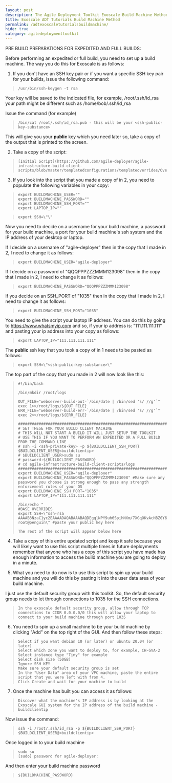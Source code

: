 ```yaml
---
layout: post
description: The Agile Deployment Toolkit Exoscale Build Machine Method
title: Exoscale ADT Tutorials Build Machine Method
permalink: /adtexoscaletutorialsbuildmachine/
hide: true
category: agiledeploymenttoolkit
---
```


PRE BUILD PREPARATIONS FOR EXPEDITED AND FULL BUILDS:

Before performing an expedited or full build, you need to set up a build machine. The way you do this for Exoscale is as follows:

1. If you don't have an SSH key pair or if you want a specific SSH key pair for your builds, issue the following command:

>     /usr/bin/ssh-keygen -t rsa 

Your key will be saved to the indicated file, for example, /root/.ssh/id_rsa your path might be different such as /home/bob/.ssh/id_rsa
	 
Issue the command (for example)
	 
>     /bin/cat /root/.ssh/id_rsa.pub - this will be your <ssh-public-key-substance>
	 
This will give you your **public** key which you need later so, take a copy of the output that is printed to the screen.

2. Take a copy of the script: 

>     [Initial Script](https://github.com/agile-deployer/agile-infrastructure-build-client-scripts/blob/master/templatedconfigurations/templateoverrides/OverrideScript.sh)
	
3. If you look into the script that you made a copy of in 2, you need to populate the following variables in your copy:

>     export BUILDMACHINE_USER=""
>     export BUILDMACHINE_PASSWORD="" 
>     export BUILDMACHINE_SSH_PORT=""
>     export LAPTOP_IP=""
	
>     export SSH=\"\" 
	
Now you need to decide on a username for your build machine, a password for your build machine, a port for your build machine's ssh system and the IP address of your desktop or laptop.
	
If I decide on a username of "agile-deployer" then in the copy that I made in 2, I need to change it as follows:
	
>     export BUILDMACHINE_USER="agile-deployer"
	
If I decide on a password of "QQQPPPZZZMMM123098" then in the copy that I made in 2, I need to change it as follows:

>     export BUILDMACHINE_PASSWORD="QQQPPPZZZMMM123098"
	
If you decide on an SSH_PORT of "1035" then in the copy that I made in 2, I need to change it as follows:
	
>     export BUILDMACHINE_SSH_PORT="1035"

You need to give the script your laptop IP address. You can do this by going to https://www.whatsmyip.com and so, if your ip address is: "111.111.111.111" and pasting your ip address into your copy as follows:
	
>     export LAPTOP_IP="111.111.111.111"

The **public** ssh key that you took a copy of in 1 needs to be pasted as follows:
	
>     export SSH=\"<ssh-public-key-substance>\"

The top part of the copy that you made in 2 will now look like this:


>     #!/bin/bash
>    
>     /bin/mkdir /root/logs
>    
>     OUT_FILE="webserver-build-out-`/bin/date | /bin/sed 's/ //g'`"
>     exec 1>>/root/logs/${OUT_FILE}
>     ERR_FILE="webserver-build-err-`/bin/date | /bin/sed 's/ //g'`"
>     exec 2>>/root/logs/${ERR_FILE}
>     
>     ###############################################################################################
>     # SET THESE FOR YOUR BUILD CLIENT MACHINE
>     # THIS WILL NOT START A BUILD IT WILL JUST SETUP THE TOOLKIT
>     # USE THIS IF YOU WANT TO PERFORM AN EXPEDITED OR A FULL BUILD FROM THE COMMAND LINE
>     # ssh -i <ssh-private-key> -p ${BUILDCLIENT_SSH_PORT} $BUILDCLIENT_USER@<buildclientip>
>     # $BUILDCLIENT_USER>sudo su
>     # password:${BUILDCLIENT_PASSWORD}
>     # cd agile-infrastructure-build-client-scripts/logs
>     #################################################################################################
>     export BUILDMACHINE_USER="agile-deployer"
>     export BUILDMACHINE_PASSWORD="QQQPPPZZZMMM123098" #Make sure any password you choose is strong enough to pass any strength enforcement rules of your OS
>     export BUILDMACHINE_SSH_PORT="1035"
>     export LAPTOP_IP="111.111.111.111"
>      
>     /bin/echo "
>     #BASE OVERRIDES
>     export SSH=\"ssh-rsa AAAAB3NzaC1yc2EAAAADAQABAAABAQDEgqlNPY9uh6SpihNXm/7XGqOKvAcH8Z0Y6pZG9lTIm/PHI5VijIFqs0OzM3DPLFARtut7lojBoKq9ljBmKeVBGX5EkJ5O3CJfEZs9E13e2Qk+7F9wTmoMBG8XY4l/SmD9HddLTS/7Oadg+C4RDxHlSMrl1PSCdzlM14spHCI8rwUntNCUY+fObolqel0829zYDX0oEWzYyoIEUs1847X3cRp9+yZsjqSD5Nw9jacLcWjtdfClEvx5F8ZVm0+s5OLtz9cCf6NkOgYf3KFz+e8qAO/w83Umh5B2Gem1uOxSDtUmzVlRiMTfP6CTSKRnYRnkb97F9RZsmAsG6+g+eKvp root@penguin\" #paste your public key here
>     
>     The rest of the script will appear below here


4. Take a copy of this entire updated script and keep it safe because you will likely want to use this script multiple times in future deployments remember that anyone who has a copy of this script you have made has enough information to access the build machine you are going to deploy in a minute. 

5. What you need to do now is to use this script to spin up your build machine and you will do this by pasting it into the user data area of your build machine.

I just use the default security group with this toolkit. So, the default security group needs to let through connections to 1035 for the SSH connections.

>     In the exoscale default security group, allow through TCP connections to CIDR 0.0.0.0/0 this will allow your laptop to connect to your build machine through port 1035

6. You need to spin up a small machine to be your build machine by clicking "Add" on the top right of the GUI. And then follow these steps:

>     Select if you want debian 10 (or later) or ubuntu 20.04 (or later)
>     Select which zone you want to deploy to, for example, CH-GVA-2
>     Select instance type "Tiny" for example
>     Select disk size (50GB)
>     Ignore SSH KEY
>     Make sure your default security group is set
>     In the "User Data" area of your VPC machine, paste the entire script that you were left with from 4.
>     Click Create and wait for your machine to build

7. Once the machine has built you can access it as follows:

>     Discover what the machine's IP address is by looking at the Exoscale GUI system for the IP address of the build machine - buildclientip

Now issue the command:

>     ssh -i /root/.ssh/id_rsa -p ${BUILDCLIENT_SSH_PORT} $BUILDCLIENT_USER@<buildclientip>

Once logged in to your build machine

>     sudo su 
>     [sudo] password for agile-deployer:
	
And then enter your build machine password
	
>     ${BUILDMACHINE_PASSWORD}
